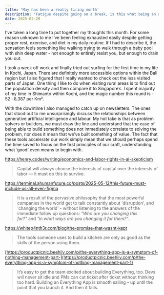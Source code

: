 ```yaml
---
title: 'May has been a really tiring month'
description: "Fatigue despite going on a break, is this what being an adult feels like?"
date: 2025-05-29
---
```



I’ve taken a long time to put together my thoughts this month. For some reason unknown to me I’ve been feeling exhausted easily despite getting proper rest, exercise, and diet in my daily routine. If I had to describe it, the sensation feels something like walking trying to walk through a baby pool with shin deep water - not enough to entirely resist you, but enough to drain you out.

I took a week off work and finally tried out surfing for the first time in my life in Kochi, Japan. There are definitely more accessible options within the Bali region but I also figured that I really wanted to check out the less visited parts of Japan. One thing I like to do when visiting rural areas is to find out the population density and then compare it to Singapore’s. I spent majority of my time in Shimanto within Kochi, and the magic number this round is - 52 : 8,387 per Km². 

With the downtime I also managed to catch up on newsletters. The ones that stood out to me unsurprisingly discuss the relationships between generative artificial intelligence and labour. My hot take is that as problem solvers or builders, we must draw the line and understand that the ease of being able to build something does not immediately correlate to solving the problem, nor does it mean that we’ve built something of value. The fact that these tools accelerate our work simply mean that we should perhaps spend the time saved to focus on the first principles of our craft, understanding what ‘good’ even means to begin with.

https://henry.codes/writing/economics-and-labor-rights-in-ai-skepticism

> Capital will always choose the interests of capital over the interests of labor — it must do this to survive.
> 

https://terminal.ahumanfuture.co/posts/2025-05-12/this-future-must-include-us-all-even-figma

> It is a result of the pervasive philosophy that the most powerful companies in the world get to talk constantly about 'disruption', and 'changing the world' - without listening to the answers of the immediate follow up questions: *"Who are you changing this for?"* and *"In what ways are you changing it for them?"*.
> 

https://whitep4nth3r.com/blog/the-promise-that-wasnt-kept

> The tools someone uses to build a kitchen are only as good as the skills of the person using them.
> 

[https://productpicnic.beehiiv.com/p/the-everything-app-is-a-symptom-of-nothing-management-part-](https://productpicnic.beehiiv.com/p/the-everything-app-is-a-symptom-of-nothing-management-part-1)

> It’s easy to get the team excited about building Everything, too. Devs will never sit idle and PMs can cut ticket after ticket without thinking too hard. Building an Everything App is smooth sailing – up until the point that you launch it. And then it fails.
>